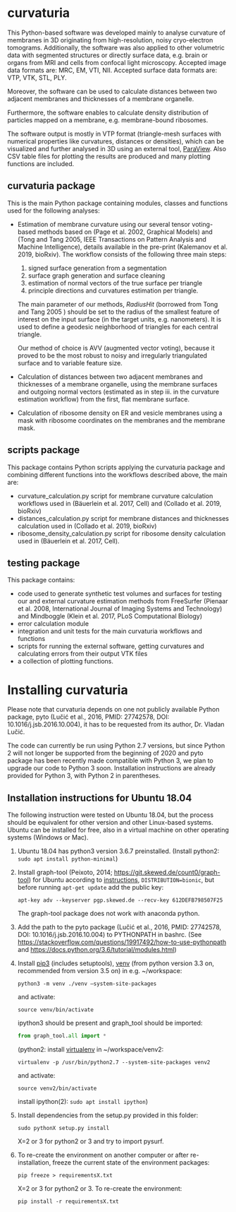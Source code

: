 # curvaturia
This Python-based software was developed mainly to analyse curvature of
membranes in 3D originating from high-resolution, noisy cryo-electron tomograms.
Additionally, the software was also applied to other volumetric data with
segmented structures or directly surface data, e.g. brain or organs from MRI and
cells from confocal light microscopy.
Accepted image data formats are: MRC, EM, VTI, NII.
Accepted surface data formats are: VTP, VTK, STL, PLY.

Moreover, the software can be used to calculate distances between two adjacent
membranes and thicknesses of a membrane organelle.

Furthermore, the software enables to calculate density distribution of
particles mapped on a membrane, e.g. membrane-bound ribosomes.

The software output is mostly in VTP format (triangle-mesh surfaces with
numerical properties like curvatures, distances or densities), which can be
visualized and further analysed in 3D using an external tool,
[ParaView](https://www.paraview.org/).
Also CSV table files for plotting the results are produced and many plotting
functions are included.

## curvaturia package
This is the main Python package containing modules, classes and functions used
for the following analyses:

- Estimation of membrane curvature using our several tensor voting-based methods
  based on (Page et al. 2002, Graphical Models) and (Tong and Tang 2005, IEEE
  Transactions on Pattern Analysis and Machine Intelligence), details available
  in the pre-print (Kalemanov et al. 2019, bioRxiv).
  The workflow consists of the following three main steps:
  1. signed surface generation from a segmentation
  2. surface graph generation and surface cleaning
  3. estimation of normal vectors of the true surface per triangle
  4. principle directions and curvatures estimation per triangle.

  The main parameter of our methods, _RadiusHit_ (borrowed from Tong and Tang
  2005 ) should be set to the radius of the smallest feature of interest on the
  input surface (in the target units, e.g. nanometers). It is used to define a
  geodesic neighborhood of triangles for each central triangle.

  Our method of choice is AVV (augmented vector voting), because it proved to be
  the most robust to noisy and irregularly triangulated surface and to variable
  feature size.

- Calculation of distances between two adjacent membranes and thicknesses of a
  membrane organelle, using the membrane surfaces and outgoing normal vectors
  (estimated as in step iii. in the curvature estimation workflow) from the
  first, flat membrane surface.

- Calculation of ribosome density on ER and vesicle membranes using a mask with
  ribosome coordinates on the membranes and the membrane mask.

## scripts package
This package contains Python scripts applying the curvaturia package and
combining different functions into the workflows described above, the main are:
- curvature_calculation.py script for membrane curvature calculation workflows
  used in (Bäuerlein et al. 2017, Cell) and (Collado et al. 2019, bioRxiv)
- distances_calculation.py script for membrane distances and thicknesses
  calculation used in (Collado et al. 2019, bioRxiv)
- ribosome_density_calculation.py script for ribosome density calculation used
  in (Bäuerlein et al. 2017, Cell).

## testing package
This package contains:
 - code used to generate synthetic test volumes and surfaces for testing our and
   external curvature estimation methods from FreeSurfer (Pienaar et al. 2008,
   International Journal of Imaging Systems and Technology) and Mindboggle
   (Klein et al. 2017, PLoS Computational Biology)
 - error calculation module
 - integration and unit tests for the main curvaturia workflows and functions
 - scripts for running the external software, getting curvatures and calculating
   errors from their output VTK files
 - a collection of plotting functions.


# Installing curvaturia
Please note that curvaturia depends on one not publicly available Python package,
pyto (Lučić et al., 2016, PMID: 27742578, DOI: 10.1016/j.jsb.2016.10.004), it
has to be requested from its author, Dr. Vladan Lučić.

The code can currently be run using Python 2.7 versions, but since Python 2 will
not longer be supported from the beginning of 2020 and pyto package has been
recently made compatible with Python 3, we plan to upgrade our code to Python 3
soon. Installation instructions are already provided for Python 3, with Python 2
in parentheses.

## Installation instructions for Ubuntu 18.04
The following instruction were tested on Ubuntu 18.04, but the process should be
equivalent for other version and other Linux-based systems. Ubuntu can be
installed for free, also in a virtual machine on other operating systems
(Windows or Mac).

1. Ubuntu 18.04 has python3 version 3.6.7 preinstalled. (Install python2:
   `sudo apt install python-minimal`)

2. Install graph-tool (Peixoto, 2014; https://git.skewed.de/count0/graph-tool)
   for Ubuntu according to [instructions](https://git.skewed.de/count0/graph-tool/wikis/installation-instructions#debian-ubuntu),
   `DISTRIBUTION=bionic`, but before running `apt-get update` add the public key:
   ```
   apt-key adv --keyserver pgp.skewed.de --recv-key 612DEFB798507F25
   ```
   The graph-tool package does not work with anaconda python.

3. Add the path to the pyto package (Lučić et al., 2016, PMID: 27742578,
   DOI: 10.1016/j.jsb.2016.10.004) to PYTHONPATH in bashrc.
   (See https://stackoverflow.com/questions/19917492/how-to-use-pythonpath and
   https://docs.python.org/3.6/tutorial/modules.html)

4. Install [pip3](https://linuxize.com/post/how-to-install-pip-on-ubuntu-18.04/)
   (includes setuptools), [venv](https://docs.python.org/3/library/venv.html) (from
   python version 3.3 on, recommended from version 3.5 on) in e.g. ~/workspace:
   ```
   python3 -m venv ./venv –system-site-packages
   ```
   and activate:
   ```
   source venv/bin/activate
   ```
   ipython3 should be present and graph_tool should be imported:
   ```python
   from graph_tool.all import *
   ```
   (python2: install [virtualenv](https://docs.python-guide.org/dev/virtualenvs/#virtualenvironments-ref)
   in ~/workspace/venv2:
   ```
   virtualenv -p /usr/bin/python2.7 --system-site-packages venv2
   ```
   and activate:
   ```
   source venv2/bin/activate
   ```
   install ipython(2):
   `sudo apt install ipython`)

5. Install dependencies from the setup.py provided in this folder:
   ```
   sudo pythonX setup.py install
   ```
   X=2 or 3 for python2 or 3 and try to import pysurf.

6. To re-create the environment on another computer or after
   re-installation, freeze the current state of the environment packages:
   ```
   pip freeze > requirementsX.txt
   ```
   X=2 or 3 for python2 or 3.
   To re-create the environment:
   ```
   pip install -r requirementsX.txt
   ```
